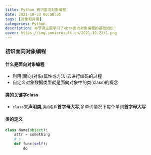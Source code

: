 ```yaml
---
title: Python 初识面向对象编程
date: 2021-10-23 00:50:05
tags: [对象和异常]
categories: Python
description: 本节课主要学习了<br>面向对象编程的基础知识
cover: https://img.onmicrosoft.cn/2021-10-23/1.png
---
```


### 初识面向对象编程

#### 什么是面向对象编程

- 利用(面向)对象(属性或方法)去进行编码的过程
- 自定义对象数据类型就是面向对象中的类(class)的概念

#### 类的关键字class

- `class`来**声明类**,`类的名称`**首字母大写**,多单词情况下每个单词**首字母大写**

#### 类的定义

```python
class Name(object):
	attr = something
	# s
    def func(self):
    	do
```

